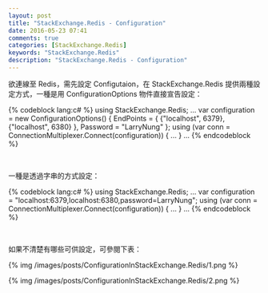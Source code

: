 ```yaml
---
layout: post
title: "StackExchange.Redis - Configuration"
date: 2016-05-23 07:41
comments: true
categories: [StackExchange.Redis]
keywords: "StackExchange.Redis"
description: "StackExchange.Redis - Configuration"
---
```


欲連線至 Redis，需先設定 Configutaion，在 StackExchange.Redis 提供兩種設定方式，一種是用 ConfigurationOptions 物件直接宣告設定：  

<!-- More -->


{% codeblock lang:c# %}
using StackExchange.Redis; 
... 
var configuration = new ConfigurationOptions() 
{ 
    EndPoints = { 
        {"localhost", 6379}, 
        {"localhost", 6380} 
    }, 
    Password = "LarryNung" 
}; 
using (var conn = ConnectionMultiplexer.Connect(configuration)) 
{ 
    ... 
}
 ...
{% endcodeblock %}

<br/>


一種是透過字串的方式設定：  

{% codeblock lang:c# %}
using StackExchange.Redis; 
... 
var configuration = "localhost:6379,localhost:6380,password=LarryNung"; 
using (var conn = ConnectionMultiplexer.Connect(configuration)) 
{ 
    ... 
} 
...
{% endcodeblock %}

<br/>


如果不清楚有哪些可供設定，可參閱下表：  

{% img /images/posts/ConfigurationInStackExchange.Redis/1.png %}   

{% img /images/posts/ConfigurationInStackExchange.Redis/2.png %}
